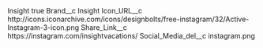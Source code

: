 <?xml version="1.0" encoding="UTF-8"?>
<CustomMetadata xmlns="http://soap.sforce.com/2006/04/metadata" xmlns:xsi="http://www.w3.org/2001/XMLSchema-instance" xmlns:xsd="http://www.w3.org/2001/XMLSchema">
    <label>Insight</label>
    <protected>true</protected>
    <values>
        <field>Brand__c</field>
        <value xsi:type="xsd:string">Insight</value>
    </values>
    <values>
        <field>Icon_URL__c</field>
        <value xsi:type="xsd:string">http://icons.iconarchive.com/icons/designbolts/free-instagram/32/Active-Instagram-3-icon.png</value>
    </values>
    <values>
        <field>Share_Link__c</field>
        <value xsi:type="xsd:string">https://instagram.com/insightvacations/</value>
    </values>
    <values>
        <field>Social_Media_del__c</field>
        <value xsi:type="xsd:string">instagram.png</value>
    </values>
</CustomMetadata>
